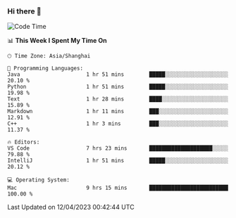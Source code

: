 ### Hi there 👋


<!--START_SECTION:waka-->
![Code Time](http://img.shields.io/badge/Code%20Time-1%2C089%20hrs%2020%20mins-blue)

📊 **This Week I Spent My Time On** 

```text
🕑︎ Time Zone: Asia/Shanghai

💬 Programming Languages: 
Java                     1 hr 51 mins        █████░░░░░░░░░░░░░░░░░░░░   20.10 % 
Python                   1 hr 51 mins        █████░░░░░░░░░░░░░░░░░░░░   19.98 % 
Text                     1 hr 28 mins        ████░░░░░░░░░░░░░░░░░░░░░   15.89 % 
Markdown                 1 hr 11 mins        ███░░░░░░░░░░░░░░░░░░░░░░   12.91 % 
C++                      1 hr 3 mins         ███░░░░░░░░░░░░░░░░░░░░░░   11.37 % 

🔥 Editors: 
VS Code                  7 hrs 23 mins       ████████████████████░░░░░   79.88 % 
IntelliJ                 1 hr 51 mins        █████░░░░░░░░░░░░░░░░░░░░   20.12 % 

💻 Operating System: 
Mac                      9 hrs 15 mins       █████████████████████████   100.00 % 
```


 Last Updated on 12/04/2023 00:42:44 UTC
<!--END_SECTION:waka-->

<!--
**SillyPasty/SillyPasty** is a ✨ _special_ ✨ repository because its `README.md` (this file) appears on your GitHub profile.

Here are some ideas to get you started:

- 🔭 I’m currently working on ...
- 🌱 I’m currently learning ...
- 👯 I’m looking to collaborate on ...
- 🤔 I’m looking for help with ...
- 💬 Ask me about ...
- 📫 How to reach me: ...
- 😄 Pronouns: ...
- ⚡ Fun fact: ...
-->


